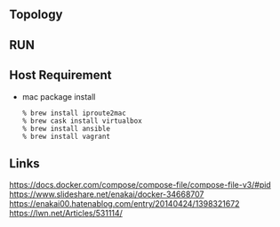 ## Topology

## RUN

## Host Requirement

* mac package install  

  ```
  % brew install iproute2mac 
  % brew cask install virtualbox
  % brew install ansible
  % brew install vagrant
  ```

## Links
<https://docs.docker.com/compose/compose-file/compose-file-v3/#pid>
<https://www.slideshare.net/enakai/docker-34668707>
<https://enakai00.hatenablog.com/entry/20140424/1398321672>
<https://lwn.net/Articles/531114/>
